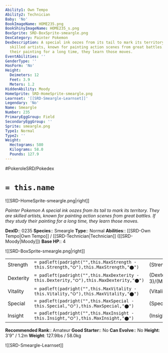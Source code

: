 ```yaml
---
Ability1: Own Tempo
Ability2: Technician
Baby: 'No'
BookImageName: HOME235.png
BookShinyImageName: HOME235_s.png
BoxSprite: SRD-BoxSprite-smeargle.png
DexCategory: Painter Pokemon
DexDescription: A special ink oozes from its tail to mark its territory. They are
  skilled artists, known for painting action scenes from great battles. If they study
  their painting for a long time, they learn those moves.
EventAbilities: ''
GenderType: ''
HasForm: 'No'
Height:
  Deimeters: 12
  Feet: 3.9
  Meters: 1.2
HiddenAbility: Moody
HomeSprite: SRD-HomeSprite-smeargle.png
Learnset: '[[SRD-Smeargle-Learnset]]'
Legendary: 'No'
Name: Smeargle
Number: 235
PrimaryEggGroup: Field
SecondaryEggGroup: ''
Sprite: smeargle.png
Type1: Normal
Type2: ''
Weight:
  Hectograms: 580
  Kilograms: 58.0
  Pounds: 127.9
---
```


#PokeroleSRD/Pokedex

# `= this.name`

![[SRD-HomeSprite-smeargle.png|right]]

*Painter Pokemon*
*A special ink oozes from its tail to mark its territory. They are skilled artists, known for painting action scenes from great battles. If they study their painting for a long time, they learn those moves.*

**DexID**:: 0235
**Species**:: Smeargle
**Type**:: Normal
**Abilities**:: [[SRD-Own Tempo|Own Tempo]] / [[SRD-Technician|Technician]] ([[SRD-Moody|Moody]])
**Base HP**:: 4

![[SRD-BoxSprite-smeargle.png|right]]

|           |                                                                                        |                                          |
| --------- | -------------------------------------------------------------------------------------- | ---------------------------------------- |
| Strength  | `= padleft(padright("",this.MaxStrength - this.Strength,"⭘"),this.MaxStrength,"⬤")`    | (Strength::1)/(MaxStrength::3)   |
| Dexterity | `= padleft(padright("",this.MaxDexterity - this.Dexterity,"⭘"),this.MaxDexterity,"⬤")` | (Dexterity:: 3)/(MaxDexterity::6) |
| Vitality  | `= padleft(padright("",this.MaxVitality - this.Vitality,"⭘"),this.MaxVitality,"⬤")`    | (Vitality::2)/(MaxVitality::4)   |
| Special   | `= padleft(padright("",this.MaxSpecial - this.Special,"⭘"),this.MaxSpecial,"⬤")`       | (Special::1)/(MaxSpecial::3)     |
| Insight   | `= padleft(padright("",this.MaxInsight - this.Insight,"⭘"),this.MaxInsight,"⬤")`       | (Insight::3)/(MaxInsight::6)     |

**Recommended Rank**:: Amateur
**Good Starter**:: No
**Can Evolve**:: No
**Height**: 3'9" / 1.2m
**Weight**: 127.9lbs / 58.0kg

![[SRD-Smeargle-Learnset]]